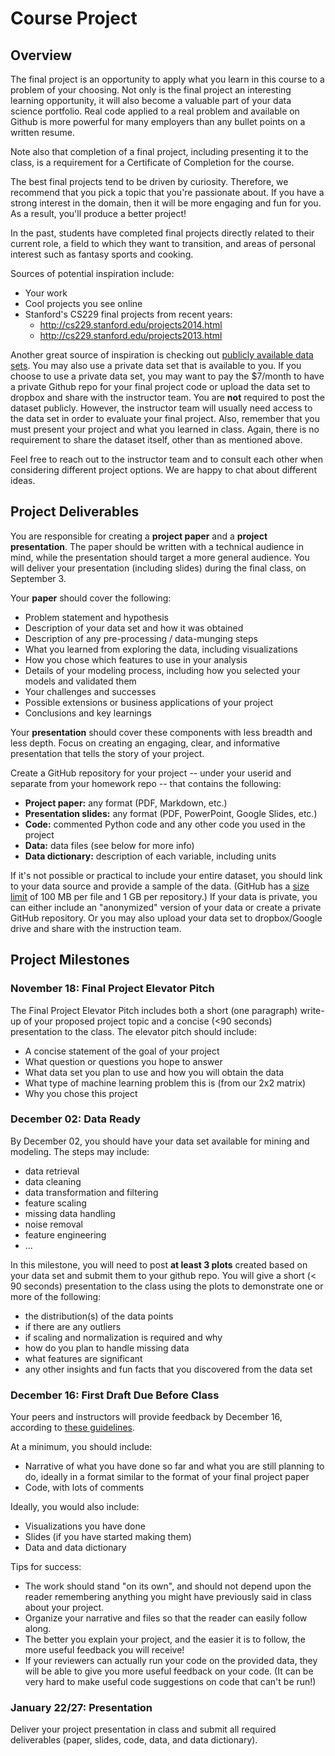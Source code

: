 # Course Project


## Overview

The final project is an opportunity to apply what you learn in this course to a problem of your choosing. Not only is the final project an interesting learning opportunity, it will also become a valuable part of your data science portfolio. Real code applied to a real problem and available on Github is more powerful for many employers than any bullet points on a written resume.

Note also that completion of a final project, including presenting it to the class, is a requirement for a Certificate of Completion for the course.

The best final projects tend to be driven by curiosity. Therefore, we recommend that you pick a topic that you're passionate about. If you have a strong interest in the domain, then it will be more engaging and fun for you. As a result, you'll produce a better project!

In the past, students have completed final projects directly related to their current role, a field to which they want to transition, and areas of personal interest such as fantasy sports and cooking.

Sources of potential inspiration include:

* Your work
* Cool projects you see online
* Stanford's CS229 final projects from recent years:
	* http://cs229.stanford.edu/projects2014.html
	* http://cs229.stanford.edu/projects2013.html

Another great source of inspiration is checking out [publicly available data sets](public_data_sources.md). You may also use a private data set that is available to you. If you choose to use a private data set, you may want to pay the $7/month to have a private Github repo for your final project code or upload the data set to dropbox and share with the instructor team. You are **not** required to post the dataset publicly. However, the instructor team will usually need access to the data set in order to evaluate your final project. Also, remember that you must present your project and what you learned in class. Again, there is no requirement to share the dataset itself, other than as mentioned above.

Feel free to reach out to the instructor team and to consult each other when considering different project options. We are happy to chat about different ideas.


## Project Deliverables

You are responsible for creating a **project paper** and a **project presentation**. The paper should be written with a technical audience in mind, while the presentation should target a more general audience. You will deliver your presentation (including slides) during the final class, on September 3.

Your **paper** should cover the following:

* Problem statement and hypothesis
* Description of your data set and how it was obtained
* Description of any pre-processing / data-munging steps
* What you learned from exploring the data, including visualizations
* How you chose which features to use in your analysis
* Details of your modeling process, including how you selected your models and validated them
* Your challenges and successes
* Possible extensions or business applications of your project
* Conclusions and key learnings

Your **presentation** should cover these components with less breadth and less depth. Focus on creating an engaging, clear, and informative presentation that tells the story of your project.

Create a GitHub repository for your project -- under your userid and separate from your homework repo -- that contains the following:

* **Project paper:** any format (PDF, Markdown, etc.)
* **Presentation slides:** any format (PDF, PowerPoint, Google Slides, etc.)
* **Code:** commented Python code and any other code you used in the project
* **Data:** data files (see below for more info)
* **Data dictionary:** description of each variable, including units

If it's not possible or practical to include your entire dataset, you should link to your data source and provide a sample of the data. (GitHub has a [size limit](https://help.github.com/articles/what-is-my-disk-quota/) of 100 MB per file and 1 GB per repository.) If your data is private, you can either include an "anonymized" version of your data or create a private GitHub repository. Or you may also upload your data set to dropbox/Google drive and share with the instruction team.


## Project Milestones


### November 18: Final Project Elevator Pitch

The Final Project Elevator Pitch includes both a short (one paragraph) write-up of your proposed project topic and a concise (<90 seconds) presentation to the class. The elevator pitch should include:

* A concise statement of the goal of your project
* What question or questions you hope to answer
* What data set you plan to use and how you will obtain the data
* What type of machine learning problem this is (from our 2x2 matrix)
* Why you chose this project

### December 02: Data Ready

By December 02, you should have your data set available for mining and modeling. The steps may include:

* data retrieval
* data cleaning
* data transformation and filtering
* feature scaling
* missing data handling
* noise removal
* feature engineering
* ...

In this milestone, you will need to post **at least 3 plots** created based on your data set and submit them to your github repo. You will give a short (< 90 seconds) presentation to the class using the plots to demonstrate one or more of the following:

* the distribution(s) of the data points
* if there are any outliers
* if scaling and normalization is required and why
* how do you plan to handle missing data
* what features are significant
* any other insights and fun facts that you discovered from the data set


### December 16: First Draft Due Before Class

Your peers and instructors will provide feedback by December 16, according to [these guidelines](peer_review_guidelines.md).

At a minimum, you should include:
* Narrative of what you have done so far and what you are still planning to do, ideally in a format similar to the format of your final project paper
* Code, with lots of comments

Ideally, you would also include:
* Visualizations you have done
* Slides (if you have started making them)
* Data and data dictionary

Tips for success:
* The work should stand "on its own", and should not depend upon the reader remembering anything you might have previously said in class about your project.
* Organize your narrative and files so that the reader can easily follow along.
* The better you explain your project, and the easier it is to follow, the more useful feedback you will receive!
* If your reviewers can actually run your code on the provided data, they will be able to give you more useful feedback on your code. (It can be very hard to make useful code suggestions on code that can't be run!)


### January 22/27: Presentation

Deliver your project presentation in class and submit all required deliverables (paper, slides, code, data, and data dictionary).